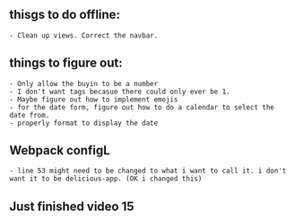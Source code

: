 ## thisgs to do offline:
    - Clean up views. Correct the navbar.


## things to figure out:
    - Only allow the buyin to be a number
    - I don't want tags becasue there could only ever be 1.
    - Maybe figure out how to implement emojis
    - for the date form, figure out how to do a calendar to select the date from.
    - properly format to display the date


## Webpack configL
    - line 53 might need to be changed to what i want to call it. i don't want it to be delicious-app. (OK i changed this)

## Just finished video 15    
